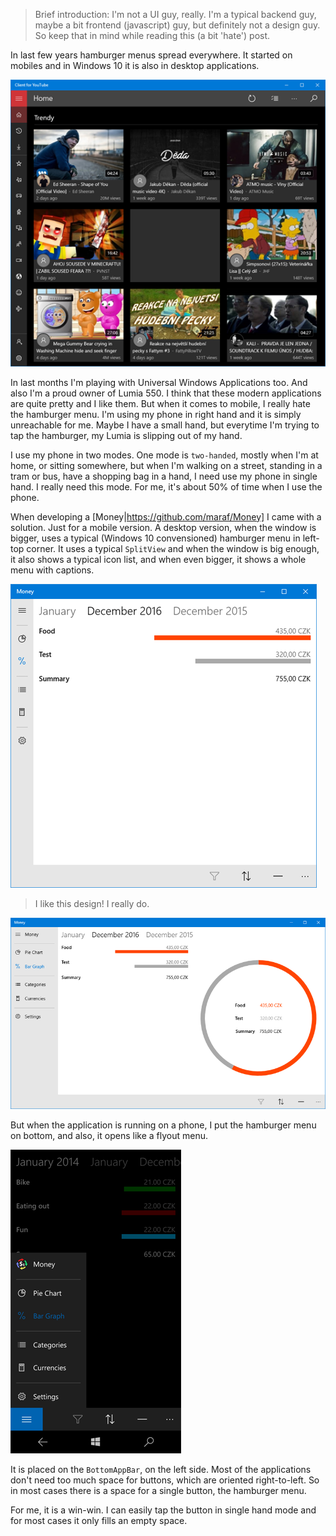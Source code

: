 > Brief introduction: I'm not a UI guy, really. I'm a typical backend guy, maybe a bit frontend (javascript) guy, but definitely not a design guy. So keep that in mind while reading this (a bit 'hate') post.

In last few years hamburger menus spread everywhere. It started on mobiles and in Windows 10 it is also in desktop applications. 

![Desktop app screen](/Content/Images/Blog/why-i-hate-hamburgers/youtube.png)

In last months I'm playing with Universal Windows Applications too. And also I'm a proud owner of Lumia 550. I think that these modern applications are quite pretty and I like them. But when it comes to mobile, I really hate the hamburger menu. I'm using my phone in right hand and it is simply unreachable for me. Maybe I have a small hand, but everytime I'm trying to tap the hamburger, my Lumia is slipping out of my hand.

I use my phone in two modes. One mode is `two-handed`, mostly when I'm at home, or sitting somewhere, but when I'm walking on a street, standing in a tram or bus, have a shopping bag in a hand, I need use my phone in single hand. I really need this mode. For me, it's about 50% of time when I use the phone.

When developing a [Money|https://github.com/maraf/Money] I came with a solution. Just for a mobile version. A desktop version, when the window is bigger, uses a typical (Windows 10 convensioned) hamburger menu in left-top corner. It uses a typical `SplitView` and when the window is big enough, it also shows a typical icon list, and when even bigger, it shows a whole menu with captions.

![Desktop app in middle window](/Content/Images/Blog/why-i-hate-hamburgers/middle.png)

> I like this design! I really do.

![Desktop app in large window](/Content/Images/Blog/why-i-hate-hamburgers/large.png)

But when the application is running on a phone, I put the hamburger menu on bottom, and also, it opens like a flyout menu. 

![Mobile app screen with hamburger in bottom-left](/Content/Images/Blog/why-i-hate-hamburgers/mobile.png)

It is placed on the `BottomAppBar`, on the left side. Most of the applications don't need too much space for buttons, which are oriented right-to-left. So in most cases there is a space for a single button, the hamburger menu.

For me, it is a win-win. I can easily tap the button in single hand mode and for most cases it only fills an empty space.
